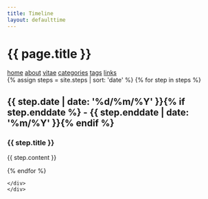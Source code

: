 ```yaml
---
title: Timeline
layout: defaulttime
---
```


<div class="container row">
    <h1 class="cv-title"><span a class="black white-text" href="{{ site.url }}/">
    {{ page.title }} </span></h1>
    <nav>
        <span><a title="home page" class="" href="{{ site.url }}/">home</a></span>
        <span><a title="about" class="" href="{{ site.url }}/about/">about</a></span>
        <span><a title="vitae" class="" href="{{ site.url }}/vitae/">vitae</a></span>
        <span><a title="categories" class="" href="{{ site.url }}/categories/">categories</a></span>
        <span><a title="tags" class="" href="{{ site.url }}/tags/">tags</a></span>
        <span><a title="links" class="" href="{{ site.url }}/links/">links</a></span>
    </nav>
    {% assign steps = site.steps | sort: 'date' %}
    {% for step in steps %}
    <div class="item">
        <i class="vertical-line"></i>
        <h2 class="item-date">{{ step.date | date: '%d/%m/%Y' }}{% if step.enddate %} - {{ step.enddate | date: '%m/%Y' }}{% endif %}</h2>
        <div class="card-panel">
            <h3 class="card-title">
                {{ step.title }}
            </h3>
            <p>
                {{ step.content }}
            </p>
        </div>
    </div>
    {% endfor %}
    <div class="last-item">
        <i class="vertical-line"></i>

    </div>
    </div>
